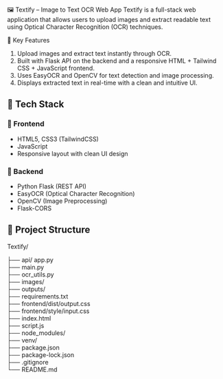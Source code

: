 
🖼️ Textify – Image to Text OCR Web App
Textify is a full-stack web application that allows users to upload images and extract readable text using Optical Character Recognition (OCR) techniques.

🚀 Key Features
1. Upload images and extract text instantly through OCR.
2. Built with Flask API on the backend and a responsive HTML + Tailwind CSS + JavaScript frontend.
3. Uses EasyOCR and OpenCV for text detection and image processing.
4. Displays extracted text in real-time with a clean and intuitive UI.

## 🧰 Tech Stack

### 🔹 Frontend
- HTML5, CSS3 (TailwindCSS)
- JavaScript
- Responsive layout with clean UI design

### 🔹 Backend
- Python Flask (REST API)
- EasyOCR (Optical Character Recognition)
- OpenCV (Image Preprocessing)
- Flask-CORS

## 📁 Project Structure

Textify/

├── api/ app.py             
├── main.py                 
├── ocr_utils.py            
├── images/                 
├── outputs/         
├── requirements.txt        
├── frontend/dist/output.css  
├── frontend/style/input.css          
├── index.html             
├── script.js              
├── node_modules/               
├── venv/                       
├── package.json                
├── package-lock.json           
├── .gitignore                  
└── README.md                   
